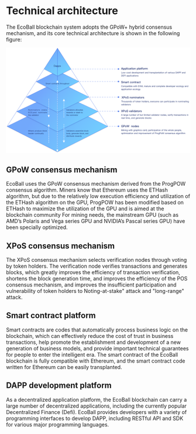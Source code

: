 # Technical architecture

The EcoBall blockchain system adopts the GPoW+ hybrid consensus mechanism, and its core technical architecture is shown in the following figure:

![Technical architecture](images/tech-arc-en.png)


## GPoW consensus mechanism

EcoBall uses the GPoW consensus mechanism derived from the ProgPOW consensus algorithm. Miners know that Ethereum uses the ETHash algorithm, but due to the relatively low execution efficiency and utilization of the ETHash algorithm on the GPU, ProgPOW has been modified based on ETHash to maximize the utilization of the GPU and is aimed at the blockchain community For mining needs, the mainstream GPU (such as AMD’s Polaris and Vega series GPU and NVIDIA’s Pascal series GPU) have been specially optimized.

## XPoS consensus mechanism

The XPoS consensus mechanism selects verification nodes through voting by token holders. The verification node verifies transactions and generates blocks, which greatly improves the efficiency of transaction verification, shortens the block generation time, and improves the efficiency of the POS consensus mechanism, and improves the insufficient participation and vulnerability of token holders to Noting-at-stake" attack and "long-range" attack.

## Smart contract platform

Smart contracts are codes that automatically process business logic on the blockchain, which can effectively reduce the cost of trust in business transactions, help promote the establishment and development of a new generation of business models, and provide important technical guarantees for people to enter the intelligent era. The smart contract of the EcoBall blockchain is fully compatible with Ethereum, and the smart contract code written for Ethereum can be easily transplanted.

## DAPP development platform

As a decentralized application platform, the EcoBall blockchain can carry a large number of decentralized applications, including the currently popular Decentralized Finance (Defi). EcoBall provides developers with a variety of programming interfaces to develop DAPP, including RESTful API and SDK for various major programming languages.


